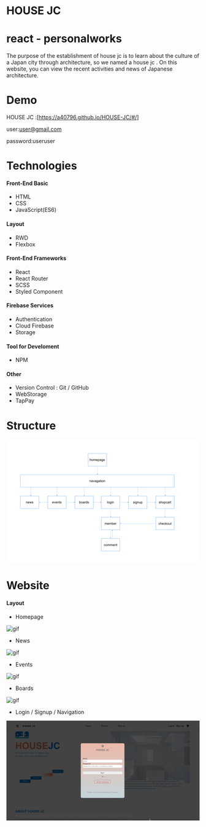 # HOUSE JC

# react - personalworks

The purpose of the establishment of house jc is to learn about the culture of a Japan city through architecture, so we named a house jc . On this website, you can view the recent activities and news of Japanese architecture.

# Demo

HOUSE JC :[https://a40796.github.io/HOUSE-JC/#/]

user:user@gmail.com

password:useruser

# Technologies

#### Front-End Basic

- HTML
- CSS
- JavaScript(ES6)

#### Layout

- RWD
- Flexbox

#### Front-End Frameworks

- React
- React Router
- SCSS
- Styled Component

#### Firebase Services

- Authentication
- Cloud Firebase
- Storage

#### Tool for Develoment

- NPM

#### Other

- Version Control : Git / GitHub
- WebStorage
- TapPay

# Structure

![image](https://github.com/a40796/HOUSE-JC/blob/main/structure.png)

# Website

#### Layout

- Homepage

![gif](https://github.com/a40796/HOUSE-JC/blob/main/homepage.gif)

- News

![gif](https://github.com/a40796/HOUSE-JC/blob/main/news.gif)

- Events

![gif](https://github.com/a40796/HOUSE-JC/blob/main/events.gif)

- Boards

![gif](https://github.com/a40796/HOUSE-JC/blob/main/boards.gif)

- Login / Signup / Navigation

![gif](https://github.com/a40796/HOUSE-JC/blob/main/login.gif)
